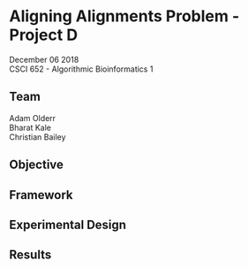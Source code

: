 
# Aligning Alignments Problem - Project D
December 06 2018  
CSCI 652 - Algorithmic Bioinformatics 1

## Team
Adam Olderr  
Bharat Kale  
Christian Bailey  

## Objective

## Framework

## Experimental Design

## Results
